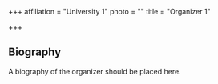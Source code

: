 +++
affiliation = "University 1"
photo = ""
title = "Organizer 1"

+++
## Biography

A biography of the organizer should be placed here.